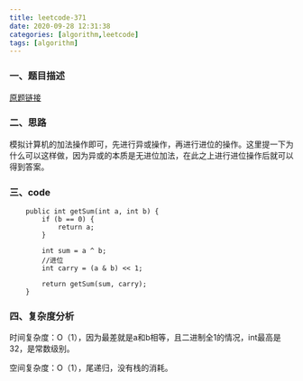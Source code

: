 ```yaml
---
title: leetcode-371
date: 2020-09-28 12:31:38
categories: [algorithm,leetcode]
tags: [algorithm]
---
```

### 一、题目描述
[原题链接](https://leetcode.com/problems/sum-of-two-integers/)

### 二、思路
模拟计算机的加法操作即可，先进行异或操作，再进行进位的操作。这里提一下为什么可以这样做，因为异或的本质是无进位加法，在此之上进行进位操作后就可以得到答案。


### 三、code
```
    public int getSum(int a, int b) {
        if (b == 0) {
            return a;
        }

        int sum = a ^ b;
        //进位
        int carry = (a & b) << 1;

        return getSum(sum, carry);
    }
```

### 四、复杂度分析
时间复杂度：O（1），因为最差就是a和b相等，且二进制全1的情况，int最高是32，是常数级别。

空间复杂度：O（1），尾递归，没有栈的消耗。

